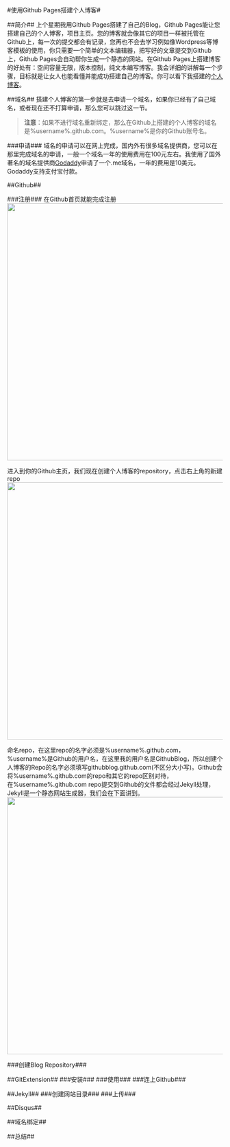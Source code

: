 #使用Github Pages搭建个人博客#

##简介##
上个星期我用Github Pages搭建了自己的Blog，Github Pages能让您搭建自己的个人博客，项目主页。您的博客就会像其它的项目一样被托管在Github上，每一次的提交都会有记录，您再也不会去学习例如像Wordpress等博客模板的使用，你只需要一个简单的文本编辑器，把写好的文章提交到Github上，Github Pages会自动帮你生成一个静态的网站。在Github Pages上搭建博客的好处有：空间容量无限，版本控制，纯文本编写博客。我会详细的讲解每一个步骤，目标就是让女人也能看懂并能成功搭建自己的博客。你可以看下我搭建的[个人博客](http://www.jjcat.me "jjcat's blog")。

##域名##
搭建个人博客的第一步就是去申请一个域名，如果你已经有了自己域名，或者现在还不打算申请，那么您可以跳过这一节。
>**注意**：如果不进行域名重新绑定，那么在Github上搭建的个人博客的域名是%username%.github.com。%username%是你的Github账号名。

###申请###
域名的申请可以在网上完成，国内外有很多域名提供商，您可以在那里完成域名的申请，一般一个域名一年的使用费用在100元左右。我使用了国外著名的域名提供商[Godaddy](http://www.godaddy.com/ "Godaddy website")申请了一个.me域名，一年的费用是10美元。Godaddy支持支付宝付款。

##Github##

###注册###
在Github首页就能完成注册
<a class="imgurl" href="http://imgur.com/ZTlsf"><img width=600 src="http://i.imgur.com/ZTlsf.png" title="Hosted by imgur.com" alt="" /></a>

进入到你的Github主页，我们现在创建个人博客的repository，点击右上角的新建repo
<a class="imgurl" href="http://imgur.com/ja2SS"><img width=600 src="http://i.imgur.com/ja2SS.png" title="Hosted by imgur.com" alt="" /></a>

命名repo，在这里repo的名字必须是%username%.github.com，%username%是Github的用户名，在这里我的用户名是GithubBlog，所以创建个人博客的Repo的名字必须填写githubblog.github.com(不区分大小写)。Github会将%username%.github.com的repo和其它的repo区别对待，在%username%.github.com repo提交到Github的文件都会经过Jekyll处理，Jekyll是一个静态网站生成器，我们会在下面讲到。
<a class="imgurl" href="http://imgur.com/JZ3Hk"><img width=600 src="http://i.imgur.com/JZ3Hk.png" title="Hosted by imgur.com" alt="" /></a>

###创建Blog Repository###


##GitExtension##
###安装###
###使用###
###连上Github###

##Jekyll##
###创建网站目录###
###上传###

##Disqus##

##域名绑定##

##总结##
